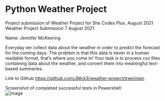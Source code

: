 # Python Weather Project

Project submission of Weather Project for She Codes Plus.
August 2021
Weather Project Submission 7 August 2021

Name: Jennifer McKeering

Everyday we collect data about the weather in order to predict the forecast for the coming days. The problem is that this data is never in a human readable format, that’s where you come in! Your task is to process csv files containing data about the weather, and convert them into meaningful text-based summaries.

Link to Github https://github.com/JMck3/weather-project/tree/main 

Screenshot of completed successful tests in Powershell:
<br>
![image](https://user-images.githubusercontent.com/86637156/144954842-0a891651-e45b-4db6-9c98-3ce887db49ec.png)
